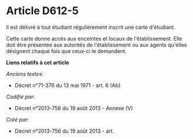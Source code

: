 # Article D612-5

Il est délivré à tout étudiant régulièrement inscrit une carte d'étudiant.

Cette carte donne accès aux enceintes et locaux de l'établissement. Elle doit être présentée aux autorités de l'établissement
ou aux agents qu'elles désignent chaque fois que ceux-ci le demandent.

**Liens relatifs à cet article**

_Anciens textes_:

  - Décret n°71-376 du 13 mai 1971 - art. 6 (Ab)

_Codifié par_:

  - Décret n°2013-756 du 19 août 2013 -  Annexe (V)

_Créé par_:

  - Décret n°2013-756 du 19 août 2013 - art.

